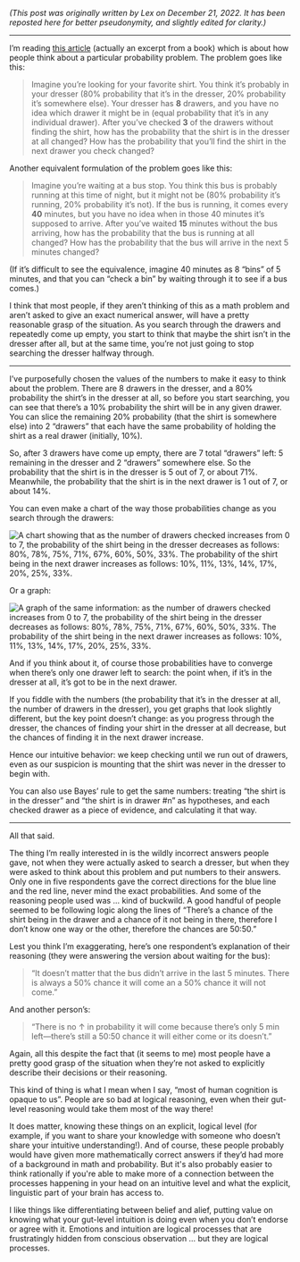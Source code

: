 *(This post was originally written by Lex on December 21, 2022. It has been reposted here for better pseudonymity, and slightly edited for clarity.)*

***

I’m reading [this article](https://gwern.net/doc/statistics/bayes/hope-function/1994-falk) (actually an excerpt from a book) which is about how people think about a particular probability problem. The problem goes like this:

> Imagine you’re looking for your favorite shirt. You think it’s probably in your dresser (80% probability that it’s in the dresser, 20% probability it’s somewhere else). Your dresser has **8** drawers, and you have no idea which drawer it might be in (equal probability that it’s in any individual drawer). After you’ve checked **3** of the drawers without finding the shirt, how has the probability that the shirt is in the dresser at all changed? How has the probability that you’ll find the shirt in the next drawer you check changed? 

Another equivalent formulation of the problem goes like this:

> Imagine you’re waiting at a bus stop. You think this bus is probably running at this time of night, but it might not be (80% probability it’s running, 20% probability it’s not). If the bus is running, it comes every **40** minutes, but you have no idea when in those 40 minutes it’s supposed to arrive. After you’ve waited **15** minutes without the bus arriving, how has the probability that the bus is running at all changed? How has the probability that the bus will arrive in the next 5 minutes changed? 

(If it’s difficult to see the equivalence, imagine 40 minutes as 8 “bins” of 5 minutes, and that you can “check a bin” by waiting through it to see if a bus comes.)

I think that most people, if they aren’t thinking of this as a math problem and aren’t asked to give an exact numerical answer, will have a pretty reasonable grasp of the situation. As you search through the drawers and repeatedly come up empty, you start to think that maybe the shirt isn’t in the dresser after all, but at the same time, you’re not just going to stop searching the dresser halfway through.

***

I’ve purposefully chosen the values of the numbers to make it easy to think about the problem. There are 8 drawers in the dresser, and a 80% probability the shirt’s in the dresser at all, so before you start searching, you can see that there’s a 10% probability the shirt will be in any given drawer. You can slice the remaining 20% probability (that the shirt is somewhere else) into 2 “drawers” that each have the same probability of holding the shirt as a real drawer (initially, 10%).

So, after 3 drawers have come up empty, there are 7 total “drawers” left: 5 remaining in the dresser and 2 “drawers” somewhere else. So the probability that the shirt is in the dresser is 5 out of 7, or about 71%. Meanwhile, the probability that the shirt is in the next drawer is 1 out of 7, or about 14%.

You can even make a chart of the way those probabilities change as you search through the drawers:

![A chart showing that as the number of drawers checked increases from 0 to 7, the probability of the shirt being in the dresser decreases as follows: 80%, 78%, 75%, 71%, 67%, 60%, 50%, 33%. The probability of the shirt being in the next drawer increases as follows: 10%, 11%, 13%, 14%, 17%, 20%, 25%, 33%.](https://64.media.tumblr.com/203e8afa7c7231c44c113c767d111fb4/ba81d151568b9a70-4d/s1280x1920/8b7c4350918f396648fcb46ec3cce2af0a397f5e.png)

Or a graph:

![A graph of the same information: as the number of drawers checked increases from 0 to 7, the probability of the shirt being in the dresser decreases as follows: 80%, 78%, 75%, 71%, 67%, 60%, 50%, 33%. The probability of the shirt being in the next drawer increases as follows: 10%, 11%, 13%, 14%, 17%, 20%, 25%, 33%.](https://64.media.tumblr.com/012bb5f970ca35df62f6c1807884e270/ba81d151568b9a70-fc/s1280x1920/9b8e7708fd227e04e2ea1fe7b60ed08f1e4a77d9.png)

And if you think about it, of course those probabilities have to converge when there’s only one drawer left to search: the point when, if it’s in the dresser at all, it’s got to be in the next drawer.

If you fiddle with the numbers (the probability that it’s in the dresser at all, the number of drawers in the dresser), you get graphs that look slightly different, but the key point doesn’t change: as you progress through the dresser, the chances of finding your shirt in the dresser at all decrease, but the chances of finding it in the next drawer increase.

Hence our intuitive behavior: we keep checking until we run out of drawers, even as our suspicion is mounting that the shirt was never in the dresser to begin with.

You can also use Bayes’ rule to get the same numbers: treating “the shirt is in the dresser” and “the shirt is in drawer #n” as hypotheses, and each checked drawer as a piece of evidence, and calculating it that way.

***

All that said.

The thing I’m really interested in is the wildly incorrect answers people gave, not when they were actually asked to search a dresser, but when they were asked to think about this problem and put numbers to their answers. Only one in five respondents gave the correct directions for the blue line and the red line, never mind the exact probabilities. And some of the reasoning people used was … kind of buckwild. A good handful of people seemed to be following logic along the lines of “There’s a chance of the shirt being in the drawer and a chance of it not being in there, therefore I don’t know one way or the other, therefore the chances are 50:50.”

Lest you think I’m exaggerating, here’s one respondent’s explanation of their reasoning (they were answering the version about waiting for the bus):

> “It doesn’t matter that the bus didn’t arrive in the last 5 minutes. There is always a 50% chance it will come an a 50% chance it will not come.”

And another person’s:

> “There is no ↑ in probability it will come because there’s only 5 min left—there’s still a 50:50 chance it will either come or its doesn’t.”

Again, all this despite the fact that (it seems to me) most people have a pretty good grasp of the situation when they’re not asked to explicitly describe their decisions or their reasoning.

This kind of thing is what I mean when I say, “most of human cognition is opaque to us”. People are so bad at logical reasoning, even when their gut-level reasoning would take them most of the way there!

It does matter, knowing these things on an explicit, logical level (for example, if you want to share your knowledge with someone who doesn’t share your intuitive understanding!). And of course, these people probably would have given more mathematically correct answers if they’d had more of a background in math and probability. But it's also probably easier to think rationally if you're able to make more of a connection between the processes happening in your head on an intuitive level and what the explicit, linguistic part of your brain has access to.

I like things like differentiating between belief and alief, putting value on knowing what your gut-level intuition is doing even when you don’t endorse or agree with it. Emotions and intuition are logical processes that are frustratingly hidden from conscious observation … but they are logical processes. 
